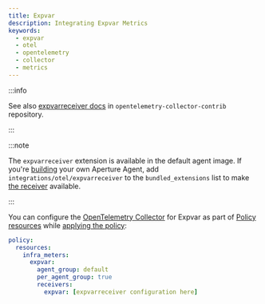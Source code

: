 ```yaml
---
title: Expvar
description: Integrating Expvar Metrics
keywords:
  - expvar
  - otel
  - opentelemetry
  - collector
  - metrics
---
```


:::info

See also [expvarreceiver docs][receiver] in `opentelemetry-collector-contrib`
repository.

:::

:::note

The `expvarreceiver` extension is available in the default agent image. If
you're [building][build] your own Aperture Agent, add
`integrations/otel/expvarreceiver` to the `bundled_extensions` list to make [the
receiver][receiver] available.

:::

You can configure the [OpenTelemetry Collector][opentelemetry-collector] for
Expvar as part of [Policy resources][policy-resources] while [applying the
policy][applying-policy]:

```yaml
policy:
  resources:
    infra_meters:
      expvar:
        agent_group: default
        per_agent_group: true
        receivers:
          expvar: [expvarreceiver configuration here]
```

[build]: /reference/aperturectl/build/agent/agent.md
[receiver]:
  https://github.com/open-telemetry/opentelemetry-collector-contrib/tree/main/receiver/expvarreceiver
[opentelemetry-collector]: /reference/configuration/spec.md#telemetry-collector
[applying-policy]: /use-cases/use-cases.md
[policy-resources]: /reference/configuration/spec.md#resources

